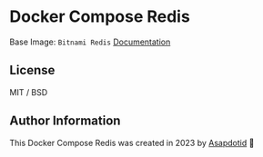 # Docker Compose Redis

Base Image: `Bitnami Redis` [Documentation](https://hub.docker.com/r/bitnami/redis)

## License

MIT / BSD

## Author Information

This Docker Compose Redis was created in 2023 by [Asapdotid](https://github.com/asapdotid) 🚀
